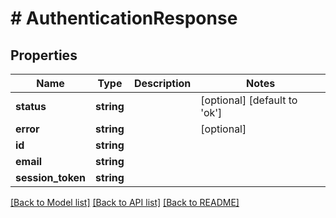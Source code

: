 # # AuthenticationResponse

## Properties

Name | Type | Description | Notes
------------ | ------------- | ------------- | -------------
**status** | **string** |  | [optional] [default to 'ok']
**error** | **string** |  | [optional]
**id** | **string** |  |
**email** | **string** |  |
**session_token** | **string** |  |

[[Back to Model list]](../../README.md#models) [[Back to API list]](../../README.md#endpoints) [[Back to README]](../../README.md)
